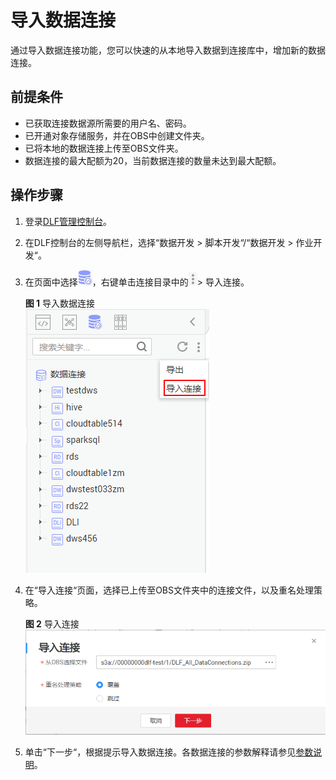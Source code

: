 # 导入数据连接<a name="dayu_01_0529"></a>

通过导入数据连接功能，您可以快速的从本地导入数据到连接库中，增加新的数据连接。

## 前提条件<a name="zh-cn_topic_0169884361_section129834249385"></a>

-   已获取连接数据源所需要的用户名、密码。
-   已开通对象存储服务，并在OBS中创建文件夹。
-   已将本地的数据连接上传至OBS文件夹。
-   数据连接的最大配额为20，当前数据连接的数量未达到最大配额。

## 操作步骤<a name="zh-cn_topic_0169884361_section18828104117303"></a>

1.  登录[DLF管理控制台](https://console.huaweicloud.com/dlf?locale=zh-cn)。
2.  在DLF控制台的左侧导航栏，选择“数据开发  \>  脚本开发“/“数据开发  \>  作业开发“。
3.  在页面中选择![](figures/icon-DLF-连接图标.png)，右键单击连接目录中的![](figures/icon-dlf-batch.png)\> 导入连接。

    **图 1**  导入数据连接<a name="zh-cn_topic_0169884361_fig84241805452"></a>  
    ![](figures/导入数据连接.png "导入数据连接")

4.  在“导入连接“页面，选择已上传至OBS文件夹中的连接文件，以及重名处理策略。

    **图 2**  导入连接<a name="zh-cn_topic_0169884361_fig3809839205218"></a>  
    ![](figures/导入连接.png "导入连接")

5.  单击“下一步“，根据提示导入数据连接。各数据连接的参数解释请参见[参数说明](创建数据连接-0.md#zh-cn_topic_0125513549_section118852059172916)。

